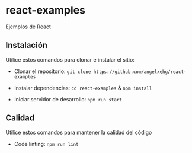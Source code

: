 # react-examples

Ejemplos de React

## Instalación

Utilice estos comandos para clonar e instalar el sitio:

- Clonar el repositorio: `git clone https://github.com/angelxehg/react-examples`

- Instalar dependencias: `cd react-examples` & `npm install`

- Iniciar servidor de desarrollo: `npm run start`

## Calidad

Utilice estos comandos para mantener la calidad del código

- Code linting: `npm run lint`

